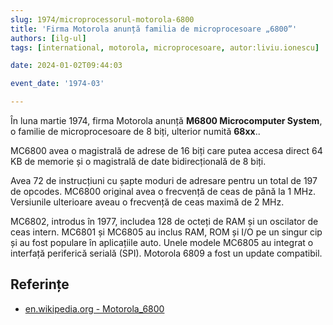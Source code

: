 ```yaml
---
slug: 1974/microprocessorul-motorola-6800
title: 'Firma Motorola anunță familia de microprocesoare „6800”'
authors: [ilg-ul]
tags: [international, motorola, microprocesoare, autor:liviu.ionescu]

date: 2024-01-02T09:44:03

event_date: '1974-03'

---
```


În luna martie 1974, firma Motorola anunță **M6800 Microcomputer System**, o familie
de microprocesoare de 8 biți, ulterior numită **68xx**..

<!-- truncate -->

MC6800 avea o magistrală de adrese de 16 biți care putea accesa direct
64 KB de memorie și o magistrală de date bidirecțională de 8 biți.

Avea 72 de instrucțiuni cu șapte moduri de adresare pentru un total
de 197 de opcodes. MC6800 original avea o frecvență de ceas de până
la 1 MHz. Versiunile ulterioare aveau o frecvență de ceas maximă de 2 MHz.

MC6802, introdus în 1977, includea 128 de octeți de RAM și un
oscilator de ceas intern. MC6801 și MC6805 au inclus RAM, ROM și
I/O pe un singur cip și au fost populare în aplicațiile auto.
Unele modele MC6805 au integrat o interfață periferică serială (SPI).
Motorola 6809 a fost un update compatibil.

## Referințe

- [en.wikipedia.org - Motorola_6800](https://en.wikipedia.org/wiki/Motorola_6800)
